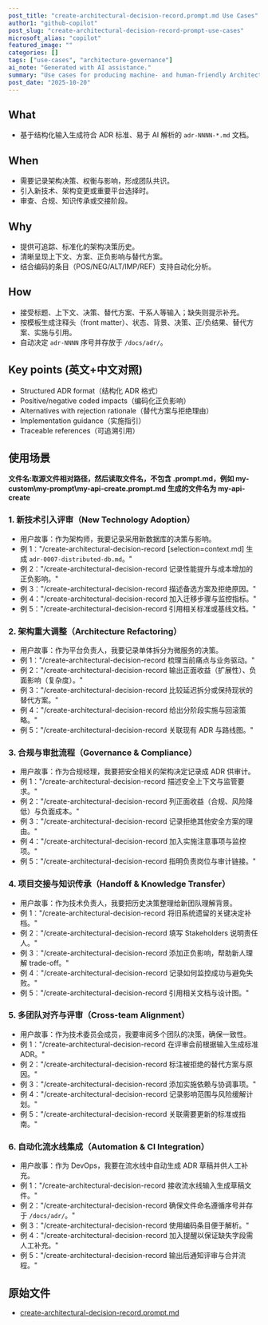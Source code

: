 ```yaml
---
post_title: "create-architectural-decision-record.prompt.md Use Cases"
author1: "github-copilot"
post_slug: "create-architectural-decision-record-prompt-use-cases"
microsoft_alias: "copilot"
featured_image: ""
categories: []
tags: ["use-cases", "architecture-governance"]
ai_note: "Generated with AI assistance."
summary: "Use cases for producing machine- and human-friendly Architectural Decision Records with coded traceability." 
post_date: "2025-10-20"
---
```


<!-- markdownlint-disable MD041 -->

## What

- 基于结构化输入生成符合 ADR 标准、易于 AI 解析的 `adr-NNNN-*.md` 文档。

## When

- 需要记录架构决策、权衡与影响，形成团队共识。
- 引入新技术、架构变更或重要平台选择时。
- 审查、合规、知识传承或交接阶段。

## Why

- 提供可追踪、标准化的架构决策历史。
- 清晰呈现上下文、方案、正负影响与替代方案。
- 结合编码的条目（POS/NEG/ALT/IMP/REF）支持自动化分析。

## How

- 接受标题、上下文、决策、替代方案、干系人等输入；缺失则提示补充。
- 按模板生成注释头（front matter）、状态、背景、决策、正/负结果、替代方案、实施与引用。
- 自动决定 `adr-NNNN` 序号并存放于 `/docs/adr/`。

## Key points (英文+中文对照)

- Structured ADR format（结构化 ADR 格式）
- Positive/negative coded impacts（编码化正负影响）
- Alternatives with rejection rationale（替代方案与拒绝理由）
- Implementation guidance（实施指引）
- Traceable references（可追溯引用）

## 使用场景

**文件名:取源文件相对路径，然后读取文件名，不包含 .prompt.md，例如 my-custom\\my-prompt\\my-api-create.prompt.md 生成的文件名为 my-api-create**

### 1. 新技术引入评审（New Technology Adoption）

- 用户故事：作为架构师，我要记录采用新数据库的决策与影响。
- 例 1："/create-architectural-decision-record [selection=context.md] 生成 `adr-0007-distributed-db.md`。"
- 例 2："/create-architectural-decision-record 记录性能提升与成本增加的正负影响。"
- 例 3："/create-architectural-decision-record 描述备选方案及拒绝原因。"
- 例 4："/create-architectural-decision-record 加入迁移步骤与监控指标。"
- 例 5："/create-architectural-decision-record 引用相关标准或基线文档。"

### 2. 架构重大调整（Architecture Refactoring）

- 用户故事：作为平台负责人，我要记录单体拆分为微服务的决策。
- 例 1："/create-architectural-decision-record 梳理当前痛点与业务驱动。"
- 例 2："/create-architectural-decision-record 输出正面收益（扩展性）、负面影响（复杂度）。"
- 例 3："/create-architectural-decision-record 比较延迟拆分或保持现状的替代方案。"
- 例 4："/create-architectural-decision-record 给出分阶段实施与回滚策略。"
- 例 5："/create-architectural-decision-record 关联现有 ADR 与路线图。"

### 3. 合规与审批流程（Governance & Compliance）

- 用户故事：作为合规经理，我要把安全相关的架构决定记录成 ADR 供审计。
- 例 1："/create-architectural-decision-record 描述安全上下文与监管要求。"
- 例 2："/create-architectural-decision-record 列正面收益（合规、风险降低）与负面成本。"
- 例 3："/create-architectural-decision-record 记录拒绝其他安全方案的理由。"
- 例 4："/create-architectural-decision-record 加入实施注意事项与监控项。"
- 例 5："/create-architectural-decision-record 指明负责岗位与审计链接。"

### 4. 项目交接与知识传承（Handoff & Knowledge Transfer）

- 用户故事：作为技术负责人，我要把历史决策整理给新团队理解背景。
- 例 1："/create-architectural-decision-record 将旧系统遗留的关键决定补档。"
- 例 2："/create-architectural-decision-record 填写 Stakeholders 说明责任人。"
- 例 3："/create-architectural-decision-record 添加正负影响，帮助新人理解 trade-off。"
- 例 4："/create-architectural-decision-record 记录如何监控成功与避免失败。"
- 例 5："/create-architectural-decision-record 引用相关文档与设计图。"

### 5. 多团队对齐与评审（Cross-team Alignment）

- 用户故事：作为技术委员会成员，我要审阅多个团队的决策，确保一致性。
- 例 1："/create-architectural-decision-record 在评审会前根据输入生成标准 ADR。"
- 例 2："/create-architectural-decision-record 标注被拒绝的替代方案与原因。"
- 例 3："/create-architectural-decision-record 添加实施依赖与协调事项。"
- 例 4："/create-architectural-decision-record 记录影响范围与风险缓解计划。"
- 例 5："/create-architectural-decision-record 关联需要更新的标准或指南。"

### 6. 自动化流水线集成（Automation & CI Integration）

- 用户故事：作为 DevOps，我要在流水线中自动生成 ADR 草稿并供人工补充。
- 例 1："/create-architectural-decision-record 接收流水线输入生成草稿文件。"
- 例 2："/create-architectural-decision-record 确保文件命名遵循序号并存于 `/docs/adr/`。"
- 例 3："/create-architectural-decision-record 使用编码条目便于解析。"
- 例 4："/create-architectural-decision-record 加入提醒以保证缺失字段需人工补充。"
- 例 5："/create-architectural-decision-record 输出后通知评审与合并流程。"

## 原始文件

- [create-architectural-decision-record.prompt.md](../../prompts/create-architectural-decision-record.prompt.md)

